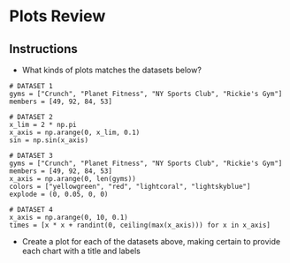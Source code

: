 # Plots Review

## Instructions

* What kinds of plots matches the datasets below?

```
# DATASET 1
gyms = ["Crunch", "Planet Fitness", "NY Sports Club", "Rickie's Gym"]
members = [49, 92, 84, 53]

# DATASET 2
x_lim = 2 * np.pi
x_axis = np.arange(0, x_lim, 0.1)
sin = np.sin(x_axis) 

# DATASET 3
gyms = ["Crunch", "Planet Fitness", "NY Sports Club", "Rickie's Gym"]
members = [49, 92, 84, 53]
x_axis = np.arange(0, len(gyms))
colors = ["yellowgreen", "red", "lightcoral", "lightskyblue"]
explode = (0, 0.05, 0, 0)

# DATASET 4
x_axis = np.arange(0, 10, 0.1)
times = [x * x + randint(0, ceiling(max(x_axis))) for x in x_axis]
```

* Create a plot for each of the datasets above, making certain to provide each chart with a title and labels
